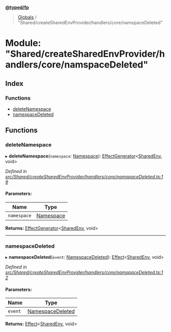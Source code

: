 **[@typed/fp](../README.md)**

> [Globals](../globals.md) / "Shared/createSharedEnvProvider/handlers/core/namspaceDeleted"

# Module: "Shared/createSharedEnvProvider/handlers/core/namspaceDeleted"

## Index

### Functions

* [deleteNamespace](_shared_createsharedenvprovider_handlers_core_namspacedeleted_.md#deletenamespace)
* [namespaceDeleted](_shared_createsharedenvprovider_handlers_core_namspacedeleted_.md#namespacedeleted)

## Functions

### deleteNamespace

▸ **deleteNamespace**(`namespace`: [Namespace](_shared_core_model_namespace_.namespace.md)): [EffectGenerator](_effect_effect_.md#effectgenerator)\<[SharedEnv](../interfaces/_shared_core_services_sharedenv_.sharedenv.md), void>

*Defined in [src/Shared/createSharedEnvProvider/handlers/core/namspaceDeleted.ts:19](https://github.com/TylorS/typed-fp/blob/6ccb290/src/Shared/createSharedEnvProvider/handlers/core/namspaceDeleted.ts#L19)*

#### Parameters:

Name | Type |
------ | ------ |
`namespace` | [Namespace](_shared_core_model_namespace_.namespace.md) |

**Returns:** [EffectGenerator](_effect_effect_.md#effectgenerator)\<[SharedEnv](../interfaces/_shared_core_services_sharedenv_.sharedenv.md), void>

___

### namespaceDeleted

▸ **namespaceDeleted**(`event`: [NamespaceDeleted](_shared_core_events_namespaceevent_.namespacedeleted.md)): [Effect](_effect_effect_.effect.md)\<[SharedEnv](../interfaces/_shared_core_services_sharedenv_.sharedenv.md), void>

*Defined in [src/Shared/createSharedEnvProvider/handlers/core/namspaceDeleted.ts:12](https://github.com/TylorS/typed-fp/blob/6ccb290/src/Shared/createSharedEnvProvider/handlers/core/namspaceDeleted.ts#L12)*

#### Parameters:

Name | Type |
------ | ------ |
`event` | [NamespaceDeleted](_shared_core_events_namespaceevent_.namespacedeleted.md) |

**Returns:** [Effect](_effect_effect_.effect.md)\<[SharedEnv](../interfaces/_shared_core_services_sharedenv_.sharedenv.md), void>
